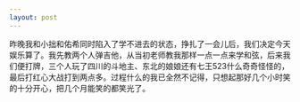 ```yaml
---
layout: post
---
```

昨晚我和小拙和佑希同时陷入了学不进去的状态，挣扎了一会儿后，我们决定今天娱乐算了。我先教两个人弹吉他，从当初老师教我那样一点一点来学和弦，后来我们便打牌，三个人玩了四川的斗地主、东北的娘娘还有七王523什么奇奇怪怪的，最后打红心大战打到两点多。过程什么的我已全然不记得，只想起那好几个小时笑的十分开心，把几个月能笑的都笑光了。
